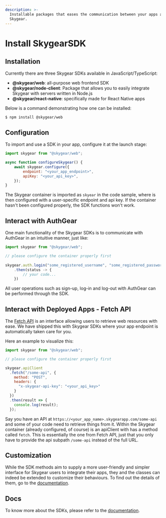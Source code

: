 ```yaml
---
description: >-
  Installable packages that eases the communication between your apps and
  Skygear.
---
```


# Install SkygearSDK

## Installation

Currently there are three Skygear SDKs available in JavaScript/TypeScript:

* **@skygear/web**: all-purpose web frontend SDK
* **@skygear/node-client**: Package that allows you to easily integrate Skygear with servers written in Node.js 
* **@skygear/react-native**: specifically made for React Native apps 

Below is a command demonstrating how one can be installed:

```text
$ npm install @skygear/web
```

## Configuration

To import and use a SDK in your app, configure it at the launch stage:

```javascript
import skygear from "@skygear/web";

async function configureSkygear() {
    await skygear.configure({
        endpoint: "<your_app_endpoint>",
        apiKey: "<your_api_key>",
    });
}
```

The Skygear container is imported as `skyear` in the code sample, where is then configured with a user-specific endpoint and api key. If the container hasn't been configured properly, the SDK functions won't work.

## Interact with AuthGear

One main functionality of the Skygear SDKs is to communicate with AuthGear in an intuitive manner,  just like:

```javascript
import skygear from "@skygear/web";

// please configure the container properly first
    
skygear.auth.login("some_registered_username", "some_registered_password")
    .then(status -> {
        // your code...
    })
```

All user operations such as sign-up, log-in and log-out with AuthGear can be performed through the SDK.

## Interact with Deployed Apps - Fetch API

The [Fetch API](https://developer.mozilla.org/en-US/docs/Web/API/Fetch_API/Using_Fetch) is an interface allowing users to retrieve web resources with ease. We have shipped this with Skygear SDKs where your app endpoint is automatically taken care for you. 

Here an example to visualize this:

```javascript
import skygear from "@skygear/web";

// please configure the container properly first

skygear.apiClient
  .fetch("/some-api", {
    method: "POST",
    headers: {
      "x-skygear-api-key": "<your_api_key>"
    }
  })
  .then(result => {
    console.log(result);
  });
```

Say you have an API at `https://<your_app_name>.skygearapp.com/some-api` and some of your code need to retrieve things from it. Within the Skygear container \(already configured, of course\) is an apiClient with has a method called `fetch`. This is essentially the one from Fetch API, just that you only have to provide the api subpath `/some-api` instead of the full URL.

## Customization

While the SDK methods aim to supply a more user-friendly and simpler interface for Skygear users to integrate their apps, they and the classes can indeed be extended to customize their behaviours. To find out the details of them, go to the [documentation](https://skygeario.github.io/skygear-SDK-JS/docs/index.html).

## Docs

To know more about the SDKs, please refer to the [documentation](https://skygeario.github.io/skygear-SDK-JS/docs/index.html).



